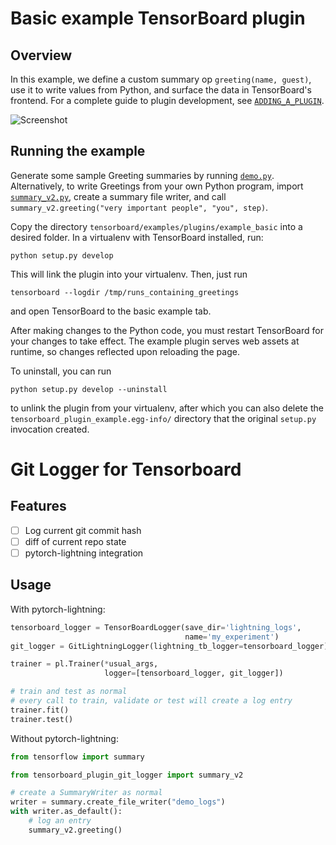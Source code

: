 # Basic example TensorBoard plugin

## Overview

In this example, we define a custom summary op `greeting(name, guest)`, use it to write values from Python, and surface the data in TensorBoard's frontend. For a complete guide to plugin development, see [`ADDING_A_PLUGIN`](../../../../ADDING_A_PLUGIN.md).

![Screenshot](../../../../docs/images/example_basic.png "Basic example")

## Running the example

Generate some sample Greeting summaries by running [`demo.py`][demo_py]. Alternatively, to write Greetings from your own Python program, import [`summary_v2.py`][summary_v2_py], create a summary file writer, and call `summary_v2.greeting("very important people", "you", step)`.

[demo_py]: tensorboard_plugin_git_logger/demo.py
[summary_v2_py]: tensorboard_plugin_git_logger/summary_v2.py

Copy the directory `tensorboard/examples/plugins/example_basic` into a desired folder. In a virtualenv with TensorBoard installed, run:

```
python setup.py develop
```

This will link the plugin into your virtualenv. Then, just run

```
tensorboard --logdir /tmp/runs_containing_greetings
```

and open TensorBoard to the basic example tab.

After making changes to the Python code, you must restart TensorBoard for your changes to take effect. The example plugin serves web assets at runtime, so changes reflected upon reloading the page.

To uninstall, you can run

```
python setup.py develop --uninstall
```

to unlink the plugin from your virtualenv, after which you can also delete the `tensorboard_plugin_example.egg-info/` directory that the original `setup.py` invocation created.

# Git Logger for Tensorboard

## Features

- [ ] Log current git commit hash 
- [ ] diff of current repo state
- [ ] pytorch-lightning integration

## Usage

With pytorch-lightning:

```python
tensorboard_logger = TensorBoardLogger(save_dir='lightning_logs',
                                       name='my_experiment')
git_logger = GitLightningLogger(lightning_tb_logger=tensorboard_logger)

trainer = pl.Trainer(*usual_args,
                     logger=[tensorboard_logger, git_logger])

# train and test as normal
# every call to train, validate or test will create a log entry
trainer.fit()
trainer.test()
```

Without pytorch-lightning:

```python
from tensorflow import summary

from tensorboard_plugin_git_logger import summary_v2

# create a SummaryWriter as normal
writer = summary.create_file_writer("demo_logs")
with writer.as_default():
    # log an entry
    summary_v2.greeting()
```